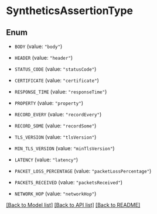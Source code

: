 # SyntheticsAssertionType

## Enum


* `BODY` (value: `"body"`)

* `HEADER` (value: `"header"`)

* `STATUS_CODE` (value: `"statusCode"`)

* `CERTIFICATE` (value: `"certificate"`)

* `RESPONSE_TIME` (value: `"responseTime"`)

* `PROPERTY` (value: `"property"`)

* `RECORD_EVERY` (value: `"recordEvery"`)

* `RECORD_SOME` (value: `"recordSome"`)

* `TLS_VERSION` (value: `"tlsVersion"`)

* `MIN_TLS_VERSION` (value: `"minTlsVersion"`)

* `LATENCY` (value: `"latency"`)

* `PACKET_LOSS_PERCENTAGE` (value: `"packetLossPercentage"`)

* `PACKETS_RECEIVED` (value: `"packetsReceived"`)

* `NETWORK_HOP` (value: `"networkHop"`)


[[Back to Model list]](../README.md#documentation-for-models) [[Back to API list]](../README.md#documentation-for-api-endpoints) [[Back to README]](../README.md)


